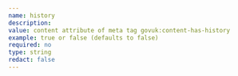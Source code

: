 ```yaml
---
name: history
description: 
value: content attribute of meta tag govuk:content-has-history
example: true or false (defaults to false)
required: no
type: string
redact: false
---
```

